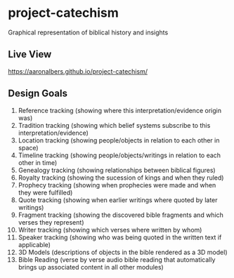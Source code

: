 # project-catechism
Graphical representation of biblical history and insights
## Live View
https://aaronalbers.github.io/project-catechism/
## Design Goals
1. Reference tracking (showing where this interpretation/evidence origin was)
2. Tradition tracking (showing which belief systems subscribe to this interpretation/evidence)
3. Location tracking (showing people/objects in relation to each other in space)
4. Timeline tracking (showing people/objects/writings in relation to each other in time)
5. Genealogy tracking (showing relationships between biblical figures)
6. Royalty tracking (showing the sucession of kings and when they ruled)
7. Prophecy tracking (showing when prophecies were made and when they were fulfilled)
8. Quote tracking (showing when earlier writings where quoted by later writings)
9. Fragment tracking (showing the discovered bible fragments and which verses they represent)
10. Writer tracking (showing which verses where written by whom)
11. Speaker tracking (showing who was being quoted in the written text if applicable)
12. 3D Models (descriptions of objects in the bible rendered as a 3D model)
13. Bible Reading (verse by verse audio bible reading that automatically brings up associated content in all other modules)
